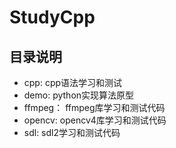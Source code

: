 # StudyCpp

## 目录说明

- cpp: cpp语法学习和测试
- demo: python实现算法原型
- ffmpeg： ffmpeg库学习和测试代码
- opencv: opencv4库学习和测试代码
- sdl: sdl2学习和测试代码